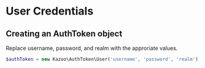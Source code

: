 # User Credentials

## Creating an AuthToken object
Replace username, password, and realm with the approriate values.

```php
$authToken = new Kazoo\AuthToken\User('username', 'password', 'realm');
```
